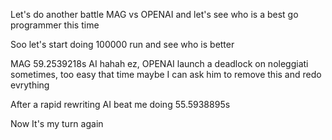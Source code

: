 Let's do another battle MAG vs OPENAI and let's see who is a best go programmer this time

Soo let's start doing 100000 run and see who is better

MAG 59.2539218s
AI  hahah ez, OPENAI launch a deadlock on noleggiati sometimes, too easy that time maybe I can ask him to remove this and redo evrything

After a rapid rewriting AI beat me doing 55.5938895s

Now It's my turn again